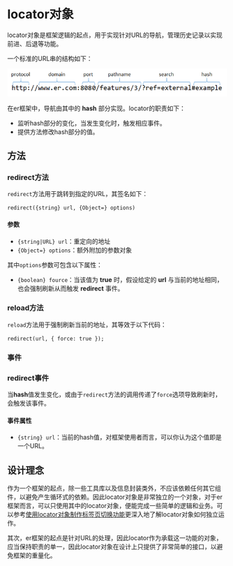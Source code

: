 # locator对象

locator对象是框架逻辑的起点，用于实现针对URL的导航，管理历史记录以实现前进、后退等功能。

一个标准的URL串的结构如下：

![URL结构示意](../asset/url-structure.png)

在er框架中，导航由其中的 **hash** 部分实现。locator的职责如下：

- 监听hash部分的变化，当发生变化时，触发相应事件。
- 提供方法修改hash部分的值。

## 方法

### redirect方法

`redirect`方法用于跳转到指定的URL，其签名如下：

    redirect({string} url, {Object=} options)

#### 参数

- `{string|URL} url`：重定向的地址
- `{Object=} options`：额外附加的参数对象

其中`options`参数可包含以下属性：

- `{boolean} fource`：当该值为 **true** 时，假设给定的 **url** 与当前的地址相同，也会强制刷新从而触发 **redirect** 事件。

### reload方法

`reload`方法用于强制刷新当前的地址，其等效于以下代码：

    redirect(url, { force: true });

### 事件

### redirect事件

当**hash**值发生变化，或由于`redirect`方法的调用传递了`force`选项导致刷新时，会触发该事件。

#### 事件属性

- `{string} url`：当前的hash值，对框架使用者而言，可以你认为这个值即是一个URL。

## 设计理念

作为一个框架的起点，除一些工具库以及信息封装类外，不应该依赖任何其它组件，以避免产生循环式的依赖。因此locator对象是非常独立的一个对象，对于er框架而言，可以只使用其中的locator对象，便能完成一些简单的逻辑和业务。可以参考[使用locator对象制作标签页切换功能](../../example/tab "展示单独使用locator对象")更深入地了解locator对象如何独立运作。

其次，er框架的起点是针对URL的处理，因此locator作为承载这一功能的对象，应当保持职责的单一，因此locator对象在设计上只提供了非常简单的接口，以避免框架的重量化。